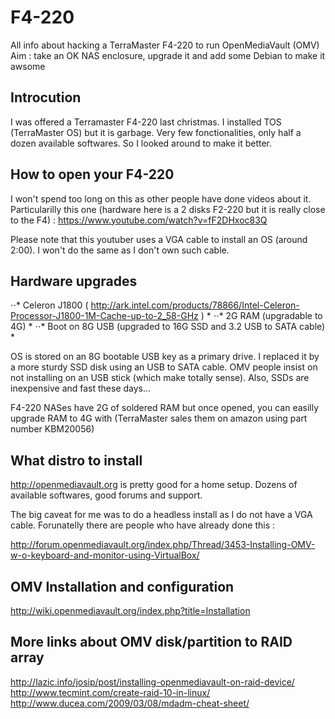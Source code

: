 # F4-220
All info about hacking a TerraMaster F4-220 to run OpenMediaVault (OMV)
Aim : take an OK NAS enclosure, upgrade it and add some Debian to make it awsome

## Introcution

I was offered a Terramaster F4-220 last christmas. I installed TOS (TerraMaster OS) but it is garbage. Very few fonctionalities, only half a dozen available softwares. So I looked around to make it better.

## How to open your F4-220

I won't spend too long on this as other people have done videos about it. Particularilly this one (hardware here is a 2 disks F2-220 but it is really close to the F4) : https://www.youtube.com/watch?v=fF2DHxoc83Q 

Please note that this youtuber uses a VGA cable to install an OS (around 2:00). I won't do the same as I don't own such cable.

## Hardware upgrades

⋅⋅* Celeron J1800  ( http://ark.intel.com/products/78866/Intel-Celeron-Processor-J1800-1M-Cache-up-to-2_58-GHz ) *
⋅⋅* 2G RAM (upgradable to 4G) *
⋅⋅* Boot on 8G USB (upgraded to 16G SSD and 3.2 USB to SATA cable) *

OS is stored on an 8G bootable USB key as a primary drive. I replaced it by a more sturdy SSD disk using an USB to SATA cable. OMV people insist on not installing on an USB stick (which make totally sense). Also, SSDs are inexpensive and fast these days... 

F4-220 NASes have 2G of soldered RAM but once opened, you can easilly upgrade RAM to 4G with (TerraMaster sales them on amazon using part number KBM20056)


## What distro to install

http://openmediavault.org is pretty good for a home setup. Dozens of available softwares, good forums and support. 

The big caveat for me was to do a headless install as I do not have a VGA cable. Forunatelly there are people who have already done this :

http://forum.openmediavault.org/index.php/Thread/3453-Installing-OMV-w-o-keyboard-and-monitor-using-VirtualBox/

## OMV Installation and configuration
http://wiki.openmediavault.org/index.php?title=Installation


## More links about OMV disk/partition to RAID array
http://lazic.info/josip/post/installing-openmediavault-on-raid-device/
http://www.tecmint.com/create-raid-10-in-linux/
http://www.ducea.com/2009/03/08/mdadm-cheat-sheet/
